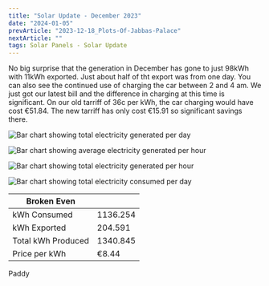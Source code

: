 ```yaml
---
title: "Solar Update - December 2023"
date: "2024-01-05"
prevArticle: "2023-12-18_Plots-Of-Jabbas-Palace"
nextArticle: ""
tags: Solar Panels - Solar Update
---
```


No big surprise that the generation in December has gone to just 98kWh with 11kWh exported. Just about half of tht export was from one day. You can also see the continued use of charging the car between 2 and 4 am. We just got our latest bill and the difference in charging at this time is significant. On our old tarriff of 36c per kWh, the car charging would have cost €51.84. The new tarriff has only cost €15.91 so significant savings there.

![Bar chart showing total electricity generated per day](/images/2023_12_TotalGenerated_PerDay.png)

![Bar chart showing average electricity generated per hour](/images/2023_12_AvgGenerated_PerHour.png)

![Bar chart showing total electricity generated per hour](/images/2023_12_TotalGenerated_PerHour.png)

![Bar chart showing total electricity consumed per day](/images/2023_12_TotalConsumed.png)

| Broken Even        |          |
| ------------------ | -------- |
| kWh Consumed       | 1136.254 |
| kWh Exported       | 204.591  |
| Total kWh Produced | 1340.845 |
| Price per kWh      | €8.44    |

Paddy
